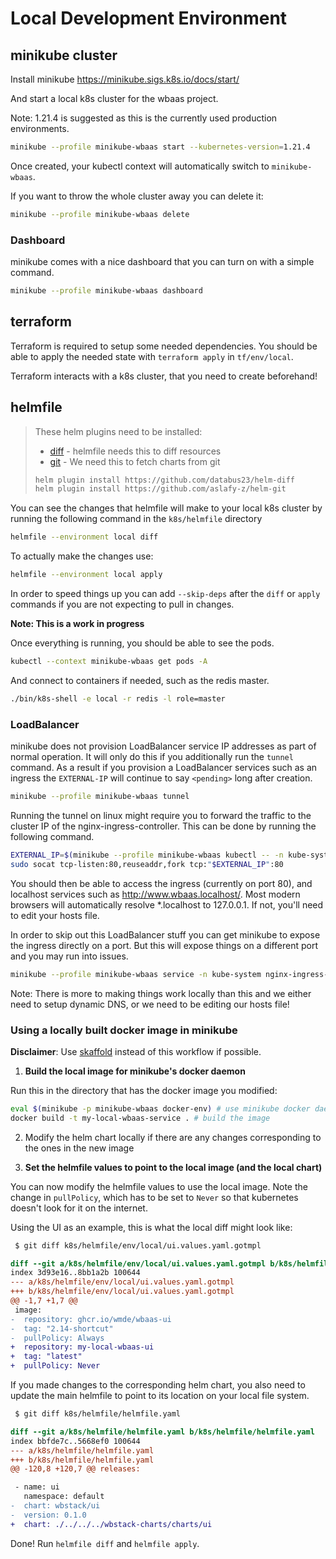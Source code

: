 # Local Development Environment

## minikube cluster

Install minikube https://minikube.sigs.k8s.io/docs/start/

And start a local k8s cluster for the wbaas project.

Note: 1.21.4 is suggested as this is the currently used production environments.

```sh
minikube --profile minikube-wbaas start --kubernetes-version=1.21.4
```

Once created, your kubectl context will automatically switch to `minikube-wbaas`.

If you want to throw the whole cluster away you can delete it:

```sh
minikube --profile minikube-wbaas delete
```

### Dashboard

minikube comes with a nice dashboard that you can turn on with a simple command.

```sh
minikube --profile minikube-wbaas dashboard
```

## terraform

Terraform is required to setup some needed dependencies.
You should be able to apply the needed state with `terraform apply` in `tf/env/local`.

Terraform interacts with a k8s cluster, that you need to create beforehand!

## helmfile
> These helm plugins need to be installed:
> * [diff](https://github.com/databus23/helm-diff) - helmfile needs this to diff resources
> * [git](https://github.com/aslafy-z/helm-git) - We need this to fetch charts from git
>
> ```sh
> helm plugin install https://github.com/databus23/helm-diff
> helm plugin install https://github.com/aslafy-z/helm-git
> ```
>
You can see the changes that helmfile will make to your local k8s cluster by running the following command in the `k8s/helmfile` directory

```sh
helmfile --environment local diff
```

To actually make the changes use:

```sh
helmfile --environment local apply
```

In order to speed things up you can add `--skip-deps` after the `diff` or `apply` commands if you are not expecting to pull in changes.

**Note: This is a work in progress**

Once everything is running, you should be able to see the pods.

```sh
kubectl --context minikube-wbaas get pods -A
```

And connect to containers if needed, such as the redis master.

```sh
./bin/k8s-shell -e local -r redis -l role=master
```

### LoadBalancer

minikube does not provision LoadBalancer service IP addresses as part of normal operation.
It will only do this if you additionally run the `tunnel` command.
As a result if you provision a LoadBalancer services such as an ingress the `EXTERNAL-IP` will continue to say `<pending>` long after creation.


```sh
minikube --profile minikube-wbaas tunnel
```

Running the tunnel on linux might require you to forward the traffic to the cluster IP of the nginx-ingress-controller. This can be done by running the following command.

```sh
EXTERNAL_IP=$(minikube --profile minikube-wbaas kubectl -- -n kube-system get service nginx-ingress-controller -o template='{{.spec.clusterIP}}')
sudo socat tcp-listen:80,reuseaddr,fork tcp:"$EXTERNAL_IP":80
```

You should then be able to access the ingress (currently on port 80), and localhost services such as http://www.wbaas.localhost/.
Most modern browsers will automatically resolve *.localhost to 127.0.0.1.
If not, you'll need to edit your hosts file.

In order to skip out this LoadBalancer stuff you can get minikube to expose the ingress directly on a port.
But this will expose things on a different port and you may run into issues.

```sh
minikube --profile minikube-wbaas service -n kube-system nginx-ingress-default-backend
```

Note: There is more to making things work locally than this and we either need to setup dynamic DNS, or we need to be editing our hosts file!

### Using a locally built docker image in minikube
**Disclaimer**: Use [skaffold](https://github.com/wmde/wbaas-deploy/tree/main/skaffold) instead of this workflow if possible.

1. **Build the local image for minikube's docker daemon**

Run this in the directory that has the docker image you modified:
```sh
eval $(minikube -p minikube-wbaas docker-env) # use minikube docker daemon
docker build -t my-local-wbaas-service . # build the image
```

2. Modify the helm chart locally if there are any changes corresponding to the ones in the new image

3. **Set the helmfile values to point to the local image (and the local chart)**

You can now modify the helmfile values to use the local image. Note the change in `pullPolicy`, which has to be set to `Never` so that kubernetes doesn't look for it on the internet.

Using the UI as an example, this is what the local diff might look like:
```diff
 $ git diff k8s/helmfile/env/local/ui.values.yaml.gotmpl

diff --git a/k8s/helmfile/env/local/ui.values.yaml.gotmpl b/k8s/helmfile/env/local/ui.values.yaml.gotmpl
index 3d93e16..8bb1a2b 100644
--- a/k8s/helmfile/env/local/ui.values.yaml.gotmpl
+++ b/k8s/helmfile/env/local/ui.values.yaml.gotmpl
@@ -1,7 +1,7 @@
 image:
-  repository: ghcr.io/wmde/wbaas-ui
-  tag: "2.14-shortcut"
-  pullPolicy: Always
+  repository: my-local-wbaas-ui
+  tag: "latest"
+  pullPolicy: Never
```

If you made changes to the corresponding helm chart, you also need to update the main helmfile to point to its location on your local file system.

```diff
 $ git diff k8s/helmfile/helmfile.yaml

diff --git a/k8s/helmfile/helmfile.yaml b/k8s/helmfile/helmfile.yaml
index bbfde7c..5668ef0 100644
--- a/k8s/helmfile/helmfile.yaml
+++ b/k8s/helmfile/helmfile.yaml
@@ -120,8 +120,7 @@ releases:

 - name: ui
   namespace: default
-  chart: wbstack/ui
-  version: 0.1.0
+  chart: ./../../../wbstack-charts/charts/ui
```

Done! Run `helmfile diff` and `helmfile apply`.
